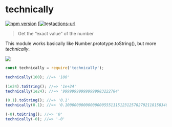 technically
===========

[![npm version][npm-image]][npm-url]
[![test][actions-image][actions-url]

[npm-image]: https://img.shields.io/npm/v/technically.svg
[npm-url]: https://www.npmjs.com/package/technically
[actions-image]: https://github.com/hakatashi/technically/actions/workflows/test.yml/badge.svg
[actions-url]: https://github.com/hakatashi/technically/actions/workflows/test.yml

> Get the “exact value” of the number

This module works basically like Number.prototype.toString(), but more *technically*.

[![](http://imgs.xkcd.com/comics/technically.png)](http://xkcd.com/1475/)

```js
const technically = require('technically');

technically(100); //=> '100'

(1e24).toString(); //=> '1e+24'
technically(1e24); //=> '999999999999999983222784'

(0.1).toString(); //=> '0.1'
technically(0.1); //=> '0.1000000000000000055511151231257827021181583404541015625'

(-0).toString(); //=> '0'
technically(-0); //=> '-0'
```
